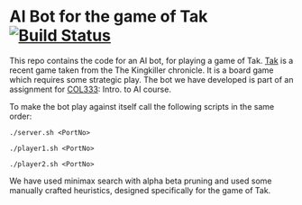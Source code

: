 # AI Bot for the game of Tak                                             [![Build Status](https://travis-ci.org/akshittyagi/TakBot.svg?branch=master)](https://travis-ci.org/akshittyagi/TakBot)

This repo contains the code for an AI bot, for playing a game of Tak. <a href="https://en.wikipedia.org/wiki/Tak_(game)">Tak</a> is a recent game taken from the The Kingkiller chronicle. It is a board game which requires some strategic play. The bot we have developed is part of an assignment for <a href="http://www.cse.iitd.ac.in/~mausam/courses/col333/autumn2016/">COL333</a>: Intro. to AI course.

To make the bot play against itself call the following scripts in the same order:

`./server.sh <PortNo> `


`./player1.sh <PortNo> `


`./player2.sh <PortNo> `

We have used minimax search with alpha beta pruning and used some manually crafted heuristics, designed specifically for the game of Tak.



